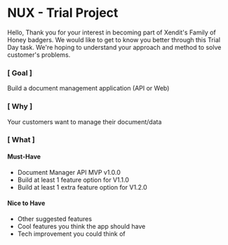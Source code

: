 # NUX - Trial Project

Hello, 
Thank you for your interest in becoming part of Xendit's Family of Honey badgers. We would like to get to know you better through this Trial Day task. We're hoping to understand your approach and method to solve customer's problems. 

### [ Goal ]
Build a document management application (API or Web)

### [ Why ]
Your customers want to manage their document/data

### [ What ]
#### Must-Have
- Document Manager API MVP v1.0.0
- Build at least 1 feature option for V1.1.0
- Build at least 1 extra feature option for V1.2.0

#### Nice to Have
- Other suggested features
- Cool features you think the app should have
- Tech improvement you could think of
